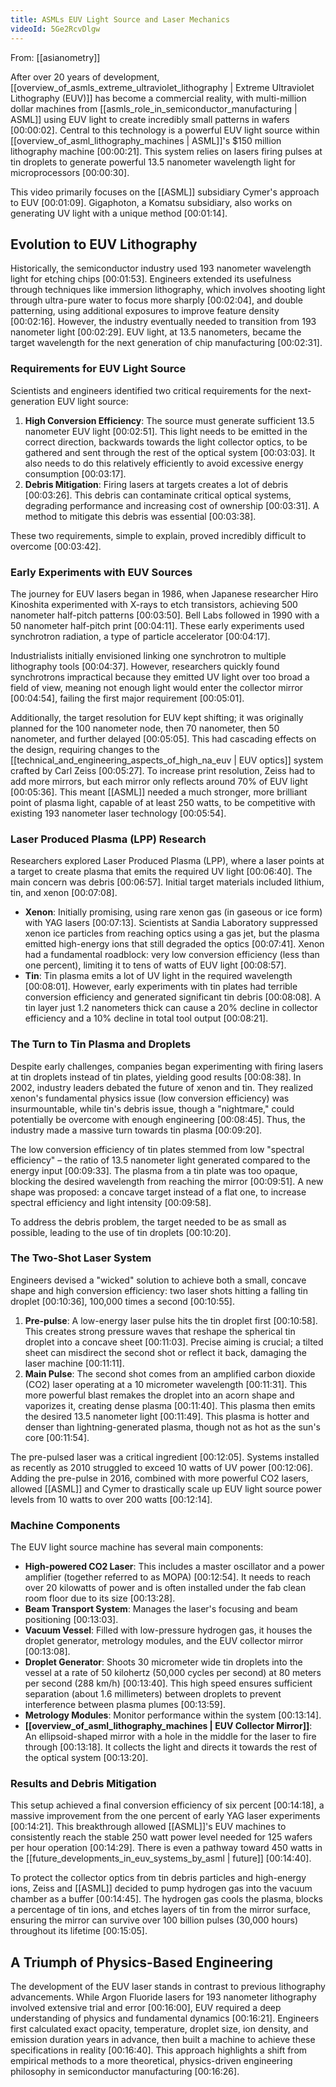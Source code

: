 ```yaml
---
title: ASMLs EUV Light Source and Laser Mechanics
videoId: 5Ge2RcvDlgw
---
```


From: [[asianometry]] <br/> 

After over 20 years of development, [[overview_of_asmls_extreme_ultraviolet_lithography | Extreme Ultraviolet Lithography (EUV)]] has become a commercial reality, with multi-million dollar machines from [[asmls_role_in_semiconductor_manufacturing | ASML]] using EUV light to create incredibly small patterns in wafers <a class="yt-timestamp" data-t="00:00:02">[00:00:02]</a>. Central to this technology is a powerful EUV light source within [[overview_of_asml_lithography_machines | ASML]]'s $150 million lithography machine <a class="yt-timestamp" data-t="00:00:21">[00:00:21]</a>. This system relies on lasers firing pulses at tin droplets to generate powerful 13.5 nanometer wavelength light for microprocessors <a class="yt-timestamp" data-t="00:00:30">[00:00:30]</a>.

This video primarily focuses on the [[ASML]] subsidiary Cymer's approach to EUV <a class="yt-timestamp" data-t="00:01:09">[00:01:09]</a>. Gigaphoton, a Komatsu subsidiary, also works on generating UV light with a unique method <a class="yt-timestamp" data-t="00:01:14">[00:01:14]</a>.

## Evolution to EUV Lithography

Historically, the semiconductor industry used 193 nanometer wavelength light for etching chips <a class="yt-timestamp" data-t="00:01:53">[00:01:53]</a>. Engineers extended its usefulness through techniques like immersion lithography, which involves shooting light through ultra-pure water to focus more sharply <a class="yt-timestamp" data-t="00:02:04">[00:02:04]</a>, and double patterning, using additional exposures to improve feature density <a class="yt-timestamp" data-t="00:02:16">[00:02:16]</a>. However, the industry eventually needed to transition from 193 nanometer light <a class="yt-timestamp" data-t="00:02:29">[00:02:29]</a>. EUV light, at 13.5 nanometers, became the target wavelength for the next generation of chip manufacturing <a class="yt-timestamp" data-t="00:02:31">[00:02:31]</a>.

### Requirements for EUV Light Source

Scientists and engineers identified two critical requirements for the next-generation EUV light source:

1.  **High Conversion Efficiency**: The source must generate sufficient 13.5 nanometer EUV light <a class="yt-timestamp" data-t="00:02:51">[00:02:51]</a>. This light needs to be emitted in the correct direction, backwards towards the light collector optics, to be gathered and sent through the rest of the optical system <a class="yt-timestamp" data-t="00:03:03">[00:03:03]</a>. It also needs to do this relatively efficiently to avoid excessive energy consumption <a class="yt-timestamp" data-t="00:03:17">[00:03:17]</a>.
2.  **Debris Mitigation**: Firing lasers at targets creates a lot of debris <a class="yt-timestamp" data-t="00:03:26">[00:03:26]</a>. This debris can contaminate critical optical systems, degrading performance and increasing cost of ownership <a class="yt-timestamp" data-t="00:03:31">[00:03:31]</a>. A method to mitigate this debris was essential <a class="yt-timestamp" data-t="00:03:38">[00:03:38]</a>.

These two requirements, simple to explain, proved incredibly difficult to overcome <a class="yt-timestamp" data-t="00:03:42">[00:03:42]</a>.

### Early Experiments with EUV Sources

The journey for EUV lasers began in 1986, when Japanese researcher Hiro Kinoshita experimented with X-rays to etch transistors, achieving 500 nanometer half-pitch patterns <a class="yt-timestamp" data-t="00:03:50">[00:03:50]</a>. Bell Labs followed in 1990 with a 50 nanometer half-pitch print <a class="yt-timestamp" data-t="00:04:11">[00:04:11]</a>. These early experiments used synchrotron radiation, a type of particle accelerator <a class="yt-timestamp" data-t="00:04:17">[00:04:17]</a>.

Industrialists initially envisioned linking one synchrotron to multiple lithography tools <a class="yt-timestamp" data-t="00:04:37">[00:04:37]</a>. However, researchers quickly found synchrotrons impractical because they emitted UV light over too broad a field of view, meaning not enough light would enter the collector mirror <a class="yt-timestamp" data-t="00:04:54">[00:04:54]</a>, failing the first major requirement <a class="yt-timestamp" data-t="00:05:01">[00:05:01]</a>.

Additionally, the target resolution for EUV kept shifting; it was originally planned for the 100 nanometer node, then 70 nanometer, then 50 nanometer, and further delayed <a class="yt-timestamp" data-t="00:05:05">[00:05:05]</a>. This had cascading effects on the design, requiring changes to the [[technical_and_engineering_aspects_of_high_na_euv | EUV optics]] system crafted by Carl Zeiss <a class="yt-timestamp" data-t="00:05:27">[00:05:27]</a>. To increase print resolution, Zeiss had to add more mirrors, but each mirror only reflects around 70% of EUV light <a class="yt-timestamp" data-t="00:05:36">[00:05:36]</a>. This meant [[ASML]] needed a much stronger, more brilliant point of plasma light, capable of at least 250 watts, to be competitive with existing 193 nanometer laser technology <a class="yt-timestamp" data-t="00:05:54">[00:05:54]</a>.

### Laser Produced Plasma (LPP) Research

Researchers explored Laser Produced Plasma (LPP), where a laser points at a target to create plasma that emits the required UV light <a class="yt-timestamp" data-t="00:06:40">[00:06:40]</a>. The main concern was debris <a class="yt-timestamp" data-t="00:06:57">[00:06:57]</a>. Initial target materials included lithium, tin, and xenon <a class="yt-timestamp" data-t="00:07:08">[00:07:08]</a>.

*   **Xenon**: Initially promising, using rare xenon gas (in gaseous or ice form) with YAG lasers <a class="yt-timestamp" data-t="00:07:13">[00:07:13]</a>. Scientists at Sandia Laboratory suppressed xenon ice particles from reaching optics using a gas jet, but the plasma emitted high-energy ions that still degraded the optics <a class="yt-timestamp" data-t="00:07:41">[00:07:41]</a>. Xenon had a fundamental roadblock: very low conversion efficiency (less than one percent), limiting it to tens of watts of EUV light <a class="yt-timestamp" data-t="00:08:57">[00:08:57]</a>.
*   **Tin**: Tin plasma emits a lot of UV light in the required wavelength <a class="yt-timestamp" data-t="00:08:01">[00:08:01]</a>. However, early experiments with tin plates had terrible conversion efficiency and generated significant tin debris <a class="yt-timestamp" data-t="00:08:08">[00:08:08]</a>. A tin layer just 1.2 nanometers thick can cause a 20% decline in collector efficiency and a 10% decline in total tool output <a class="yt-timestamp" data-t="00:08:21">[00:08:21]</a>.

### The Turn to Tin Plasma and Droplets

Despite early challenges, companies began experimenting with firing lasers at tin droplets instead of tin plates, yielding good results <a class="yt-timestamp" data-t="00:08:38">[00:08:38]</a>. In 2002, industry leaders debated the future of xenon and tin. They realized xenon's fundamental physics issue (low conversion efficiency) was insurmountable, while tin's debris issue, though a "nightmare," could potentially be overcome with enough engineering <a class="yt-timestamp" data-t="00:08:45">[00:08:45]</a>. Thus, the industry made a massive turn towards tin plasma <a class="yt-timestamp" data-t="00:09:20">[00:09:20]</a>.

The low conversion efficiency of tin plates stemmed from low "spectral efficiency" – the ratio of 13.5 nanometer light generated compared to the energy input <a class="yt-timestamp" data-t="00:09:33">[00:09:33]</a>. The plasma from a tin plate was too opaque, blocking the desired wavelength from reaching the mirror <a class="yt-timestamp" data-t="00:09:51">[00:09:51]</a>. A new shape was proposed: a concave target instead of a flat one, to increase spectral efficiency and light intensity <a class="yt-timestamp" data-t="00:09:58">[00:09:58]</a>.

To address the debris problem, the target needed to be as small as possible, leading to the use of tin droplets <a class="yt-timestamp" data-t="00:10:20">[00:10:20]</a>.

### The Two-Shot Laser System

Engineers devised a "wicked" solution to achieve both a small, concave shape and high conversion efficiency: two laser shots hitting a falling tin droplet <a class="yt-timestamp" data-t="00:10:36">[00:10:36]</a>, 100,000 times a second <a class="yt-timestamp" data-t="00:10:55">[00:10:55]</a>.

1.  **Pre-pulse**: A low-energy laser pulse hits the tin droplet first <a class="yt-timestamp" data-t="00:10:58">[00:10:58]</a>. This creates strong pressure waves that reshape the spherical tin droplet into a concave sheet <a class="yt-timestamp" data-t="00:11:03">[00:11:03]</a>. Precise aiming is crucial; a tilted sheet can misdirect the second shot or reflect it back, damaging the laser machine <a class="yt-timestamp" data-t="00:11:11">[00:11:11]</a>.
2.  **Main Pulse**: The second shot comes from an amplified carbon dioxide (CO2) laser operating at a 10 micrometer wavelength <a class="yt-timestamp" data-t="00:11:31">[00:11:31]</a>. This more powerful blast remakes the droplet into an acorn shape and vaporizes it, creating dense plasma <a class="yt-timestamp" data-t="00:11:40">[00:11:40]</a>. This plasma then emits the desired 13.5 nanometer light <a class="yt-timestamp" data-t="00:11:49">[00:11:49]</a>. This plasma is hotter and denser than lightning-generated plasma, though not as hot as the sun's core <a class="yt-timestamp" data-t="00:11:54">[00:11:54]</a>.

The pre-pulsed laser was a critical ingredient <a class="yt-timestamp" data-t="00:12:05">[00:12:05]</a>. Systems installed as recently as 2010 struggled to exceed 10 watts of UV power <a class="yt-timestamp" data-t="00:12:06">[00:12:06]</a>. Adding the pre-pulse in 2016, combined with more powerful CO2 lasers, allowed [[ASML]] and Cymer to drastically scale up EUV light source power levels from 10 watts to over 200 watts <a class="yt-timestamp" data-t="00:12:14">[00:12:14]</a>.

### Machine Components

The EUV light source machine has several main components:
*   **High-powered CO2 Laser**: This includes a master oscillator and a power amplifier (together referred to as MOPA) <a class="yt-timestamp" data-t="00:12:54">[00:12:54]</a>. It needs to reach over 20 kilowatts of power and is often installed under the fab clean room floor due to its size <a class="yt-timestamp" data-t="00:13:28">[00:13:28]</a>.
*   **Beam Transport System**: Manages the laser's focusing and beam positioning <a class="yt-timestamp" data-t="00:13:03">[00:13:03]</a>.
*   **Vacuum Vessel**: Filled with low-pressure hydrogen gas, it houses the droplet generator, metrology modules, and the EUV collector mirror <a class="yt-timestamp" data-t="00:13:08">[00:13:08]</a>.
*   **Droplet Generator**: Shoots 30 micrometer wide tin droplets into the vessel at a rate of 50 kilohertz (50,000 cycles per second) at 80 meters per second (288 km/h) <a class="yt-timestamp" data-t="00:13:40">[00:13:40]</a>. This high speed ensures sufficient separation (about 1.6 millimeters) between droplets to prevent interference between plasma plumes <a class="yt-timestamp" data-t="00:13:59">[00:13:59]</a>.
*   **Metrology Modules**: Monitor performance within the system <a class="yt-timestamp" data-t="00:13:14">[00:13:14]</a>.
*   **[[overview_of_asml_lithography_machines | EUV Collector Mirror]]**: An ellipsoid-shaped mirror with a hole in the middle for the laser to fire through <a class="yt-timestamp" data-t="00:13:18">[00:13:18]</a>. It collects the light and directs it towards the rest of the optical system <a class="yt-timestamp" data-t="00:13:20">[00:13:20]</a>.

### Results and Debris Mitigation

This setup achieved a final conversion efficiency of six percent <a class="yt-timestamp" data-t="00:14:18">[00:14:18]</a>, a massive improvement from the one percent of early YAG laser experiments <a class="yt-timestamp" data-t="00:14:21">[00:14:21]</a>. This breakthrough allowed [[ASML]]'s EUV machines to consistently reach the stable 250 watt power level needed for 125 wafers per hour operation <a class="yt-timestamp" data-t="00:14:29">[00:14:29]</a>. There is even a pathway toward 450 watts in the [[future_developments_in_euv_systems_by_asml | future]] <a class="yt-timestamp" data-t="00:14:40">[00:14:40]</a>.

To protect the collector optics from tin debris particles and high-energy ions, Zeiss and [[ASML]] decided to pump hydrogen gas into the vacuum chamber as a buffer <a class="yt-timestamp" data-t="00:14:45">[00:14:45]</a>. The hydrogen gas cools the plasma, blocks a percentage of tin ions, and etches layers of tin from the mirror surface, ensuring the mirror can survive over 100 billion pulses (30,000 hours) throughout its lifetime <a class="yt-timestamp" data-t="00:15:05">[00:15:05]</a>.

## A Triumph of Physics-Based Engineering

The development of the EUV laser stands in contrast to previous lithography advancements. While Argon Fluoride lasers for 193 nanometer lithography involved extensive trial and error <a class="yt-timestamp" data-t="00:16:00">[00:16:00]</a>, EUV required a deep understanding of physics and fundamental dynamics <a class="yt-timestamp" data-t="00:16:21">[00:16:21]</a>. Engineers first calculated exact opacity, temperature, droplet size, ion density, and emission duration years in advance, then built a machine to achieve these specifications in reality <a class="yt-timestamp" data-t="00:16:40">[00:16:40]</a>. This approach highlights a shift from empirical methods to a more theoretical, physics-driven engineering philosophy in semiconductor manufacturing <a class="yt-timestamp" data-t="00:16:26">[00:16:26]</a>.